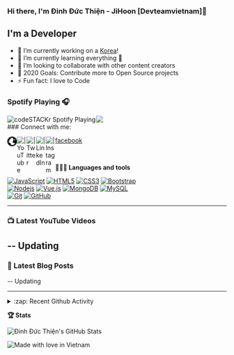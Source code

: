 

### Hi there, I'm Đinh Đức Thiện - JiHoon [Devteamvietnam]👋


## I'm a  Developer

- 🔭 I’m currently working on a [Korea][facebook]!
- 🌱 I’m currently learning everything 🤣
- 👯 I’m looking to collaborate with other content creators
- 🥅 2020 Goals: Contribute more to Open Source projects
- ⚡ Fun fact: I love to Code

### Spotify Playing 🎧
<img src="https://now-playing-codestackr.vercel.app/api/spotify-playing" alt="codeSTACKr Spotify Playing" width="350" />
<img align="right" src="https://raw.githubusercontent.com/rajput2107/rajput2107/master/Assets/Developer.gif" width="300" />
### Connect with me:

<img align="left" alt="facebook.com/meocacahaha" width="22px" src="https://raw.githubusercontent.com/iconic/open-iconic/master/svg/globe.svg" />[facebook]
<img align="left" alt=" | YouTube" width="22px" src="https://cdn.jsdelivr.net/npm/simple-icons@v3/icons/youtube.svg" />
<img align="left" alt=" | Twitter" width="22px" src="https://cdn.jsdelivr.net/npm/simple-icons@v3/icons/twitter.svg" />
<img align="left" alt=" | LinkedIn" width="22px" src="https://cdn.jsdelivr.net/npm/simple-icons@v3/icons/linkedin.svg" />
<img align="left" alt=" | Instagram" width="22px" src="https://cdn.jsdelivr.net/npm/simple-icons@v3/icons/instagram.svg" />

<br />



**👨🏻‍💻 Languages and tools**

[![JavaScript](https://img.shields.io/badge/-JavaScript-black?style=flat&logo=javascript)](https://github.com/meocaca-kits) [![HTML5](https://img.shields.io/badge/-HTML5-E34F26?style=flat&logo=html5&logoColor=white)](https://github.com/meocaca-kits) [![CSS3](https://img.shields.io/badge/-CSS3-1572B6?style=flat&logo=css3)](https://github.com/meocaca-kits) [![Bootstrap](https://img.shields.io/badge/-Bootstrap-563D7C?style=flat&logo=bootstrap)](https://github.com/meocaca-kits) <br />
[![Nodejs](https://img.shields.io/badge/-Nodejs-black?style=flat&logo=Node.js)](https://github.com/meocaca-kits) [![Vue.js](https://img.shields.io/badge/-Vuejs-grey?style=flat&logo=vue.js)](https://github.com/meocaca-kits)  [![MongoDB](https://img.shields.io/badge/-MongoDB-green?style=flat&logo=Mongodb)](https://github.com/meocaca-kits) [![MySQL](https://img.shields.io/badge/-MySQL-black?style=flat&logo=mysql)](https://github.com/meocaca-kits)<br />
[![Git](https://img.shields.io/badge/-Git-black?style=flat&logo=git)](https://github.com/meocaca-kits) [![GitHub](https://img.shields.io/badge/-GitHub-181717?style=flat&logo=github)](https://github.com/meocaca-kits)

---

### 📺 Latest YouTube Videos
-- Updating
---

### 📕 Latest Blog Posts

-- Updating

---

<details>
  <summary>:zap: Recent Github Activity</summary>
  

</details>

  **🏆 Stats**

![Đinh Đức Thiện's GitHub Stats](https://github-readme-stats.vercel.app/api?username=meocaca-kits&hide=["stars"]&show_icons=true)


[facebook]: https://facebook.com/meocacahaha
![Made with love in Vietnam](https://madewithlove.now.sh/vn?heart=true)
